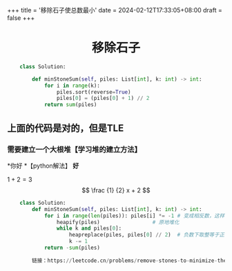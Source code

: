+++
title = '移除石子使总数最小'
date = 2024-02-12T17:33:05+08:00
draft = false
+++
<h1><center>移除石子</center></h1>

```python
	class Solution:

	    def minStoneSum(self, piles: List[int], k: int) -> int:
	        for i in range(k):
	            piles.sort(reverse=True)
	            piles[0] = (piles[0] + 1) // 2
	        return sum(piles)
```


## 上面的代码是对的，但是TLE
### 需要建立一个大根堆【学习堆的建立方法】
*你好 *【python解法】
**好**

$1+2 = 3$
$$
\frac {1} {2} x + 2
$$




```python
	class Solution: 
		def minStoneSum(self, piles: List[int], k: int) -> int: 
			for i in range(len(piles)): piles[i] *= -1 # 变成相反数，这样堆化后就是最大堆了 
				heapify(piles)                 # 原地堆化 
				while k and piles[0]: 
					heapreplace(piles, piles[0] // 2)  # 负数下取整等于正数上取整 
					k -= 1 
			return -sum(piles) 
		
		链接：https://leetcode.cn/problems/remove-stones-to-minimize-the-total/
```




